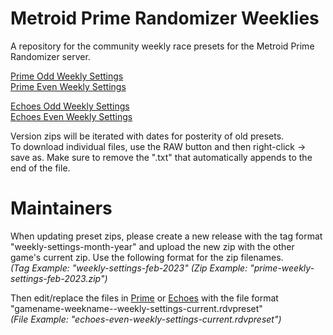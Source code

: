 # Metroid Prime Randomizer Weeklies
A repository for the community weekly race presets for the Metroid Prime Randomizer server.

[Prime Odd Weekly Settings](https://github.com/Uncle-Reggie/Metroid-Prime-Randomizer-Weeklies/blob/main/Prime/prime-odd-weekly-settings-current.rdvpreset)\
[Prime Even Weekly Settings](https://github.com/Uncle-Reggie/Metroid-Prime-Randomizer-Weeklies/blob/main/Prime/prime-even-weekly-settings-current.rdvpreset)

[Echoes Odd Weekly Settings](https://github.com/Uncle-Reggie/Metroid-Prime-Randomizer-Weeklies/blob/main/Echoes/echoes-odd-weekly-settings-current.rdvpreset)\
[Echoes Even Weekly Settings](https://github.com/Uncle-Reggie/Metroid-Prime-Randomizer-Weeklies/blob/main/Echoes/echoes-even-weekly-settings-current.rdvpreset)

Version zips will be iterated with dates for posterity of old presets.\
To download individual files, use the RAW button and then right-click -> save as. Make sure to remove the ".txt" that automatically appends to the end of the file.

# Maintainers

When updating preset zips, please create a new release with the tag format "weekly-settings-month-year" and upload the new zip with the other game's current zip. Use the following format for the zip filenames.\
*(Tag Example: "weekly-settings-feb-2023" 
(Zip Example: "prime-weekly-settings-feb-2023.zip")*

Then edit/replace the files in [Prime](./Prime/) or [Echoes](./Echoes/) with the file format "gamename-weekname--weekly-settings-current.rdvpreset"\
*(File Example: "echoes-even-weekly-settings-current.rdvpreset")*
